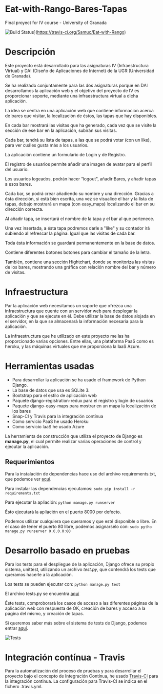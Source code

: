 # Eat-with-Rango-Bares-Tapas
Final proyect for IV course - University of Granada


![Build Status](https://travis-ci.org/Samuc/Eat-with-Rango.svg)](https://travis-ci.org/Samuc/Eat-with-Rango)

# Descripción
Este proyecto  está desarrollado para las asignaturas IV (Infraestructura Virtual) y DAI (Diseño de Aplicaciones de Internet) de la UGR (Universidad de Granada).

Se ha realizado conjuntamente para las dos asignaturas porque en DAI desarrollamos la aplicación web y el objetivo del proyecto de IV es proporcionar soporte, mediante una infraestructura virtual a dicha aplicación.


 La idea se centra en una aplicación web que contiene información acerca de bares que visitar, la localización de éstos, las tapas que hay disponibles.

En cada bar mostrará las visitas que ha generado, cada vez que se visite la sección de ese bar en la aplicación, subirán sus visitas.

Cada bar, tendrá su lista de tapas, a las que se podrá votar (con un like), para ver cuáles gusta más a los usuarios.

La aplicación contiene un formulario de Login y de Registro.

El registro de usuarios permite añadir una imagen de avatar para el perfil del usuario.

Los usuarios logeados, podrán hacer "logout", añadir Bares, y añadir tapas a esos bares.

Cada bar, se podrá crear añadiendo su nombre y una dirección.
Gracias a ésta dirección, si está bien escrita, una vez se visualice el bar y la lista de tapas, debajo mostrará un mapa (con easy_maps) localizando el bar en su dirección correcta.

Al añadir tapa, se insertará el nombre de la tapa y el bar al que pertenece.

Una vez insertada, a ésta tapa podremos darle a "like" y su contador irá subiendo al refrescar la página. Igual que las visitas de cada bar.

Toda ésta información se guardará permanentemente en la base de datos.

Contiene diferentes botones botones para cambiar el tamaño de la letra.

También, contiene una sección Hightchart, donde se monitoriza las visitas de los bares, mostrando una gráfica con relación nombre del bar y número de visitas.



# Infraestructura
Par la aplicación web necesitamos un soporte que ofrezca una infraestructura que cuente con un servidor web para desplegar la aplicación y que se ejecute en él.
Debe utilizar la base de datos alojada en el servidor, en la que se almacenará la información necesaria para la aplicación.

La infraestructura que he utilizado en este proyecto me las ha proporcionado varias opciones.
Entre ellas, una plataforma PaaS como es heroku, y  las máquinas virtuales que me proporciona la IaaS Azure.


# Herramientas usadas
- Para desarrollar la aplicación se ha usado el framework de Python Django.
- La base de datos que usa es SQLite 3.
- Bootstrap para el estilo de aplicación web
- Paquete django-registration-redux para el registro y login de usuarios
- Paquete django-easy-maps para mostrar en un mapa la localización de los bares
- Snap-CI y Travis para la integración contínua
- Como servicio PaaS he usado Heroku
- Como servicio IaaS he usado Azure


La herramienta de construcción que utiliza el proyecto de Django es **manage.py**, el cual permite realizar varias operaciones de control y ejecutar la aplicación.

## Requerimientos
Para la instalación de dependencias hace uso del archivo requirements.txt, que podemos ver [aqui](https://github.com/Samuc/Eat-with-Rango/blob/master/requirements.txt).

Para instalar las dependencias ejecutamos:
`sudo pip install -r requirements.txt`

Para ejecutar la apliación:
`python manage.py runserver`

Ésto ejecutará la apliación en el puerto 8000 por defecto.

Podemos utilizar cualquiera que queramos y que esté disponible o libre.
En el caso de tener el puerto 80 libre, podemos asignarselo con:
`sudo pytho manage.py runserver 0.0.0.0:80`


# Desarrollo basado en pruebas
Para los tests para el despliegue de la aplicación, Django ofrece su propio sistema, unittest, utilizando un archivo *test.py*,  que contendrá los tests que queramos hacerle a la aplicación.

Los tests se pueden ejecutar con:
`python manage.py test`

El archivo tests.py se encuentra [aquí](https://github.com/Samuc/Eat-with-Rango/blob/master/tests.py)

Éste tests, comproborará los casos de acceso a las diferentes páginas de la aplicación web con respuesta de OK, creación de bares y acceso a la página del mismo, y creación de tapas.

Si queremos saber más sobre el sistema de tests de Django, podemos entrar [aquí](https://docs.python.org/2/library/unittest.html).

![Tests](http://i.cubeupload.com/4mAUi8.jpg)


# Integración contínua - Travis
Para la automatización del proceso de pruebas y para desarrollar el proyecto bajo el concepto de Integración Contínua, he usado [Travis-CI](https://travis-ci.org/) para la integración continua. La configuración para Travis-CI se indica en el fichero .travis.yml.
